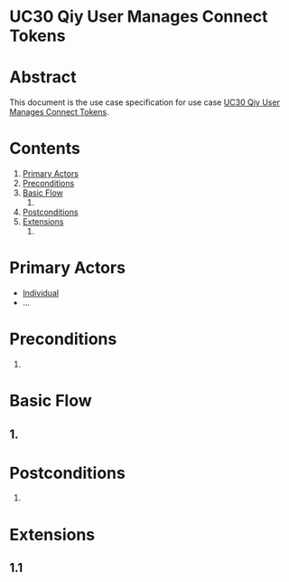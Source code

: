 # UC30 Qiy User Manages Connect Tokens

# Abstract

This document is the use case specification for use case [UC30 Qiy User Manages Connect Tokens](UC30%20Qiy%20User%20Manages%20Connect%20Tokens.md).

# Contents


1. [Primary Actors](#primary-actors)
1. [Preconditions](#preconditions)
1. [Basic Flow](#basic-flow)
	1. [](#1-)
1. [Postconditions](#postconditions)
1. [Extensions](#extensions)
	1. [](#11-)

# Primary Actors

* [Individual](../Definitions.md#individual)
* ...

# Preconditions

1.

# Basic Flow

## 1. 

# Postconditions

1.

# Extensions

## 1.1

